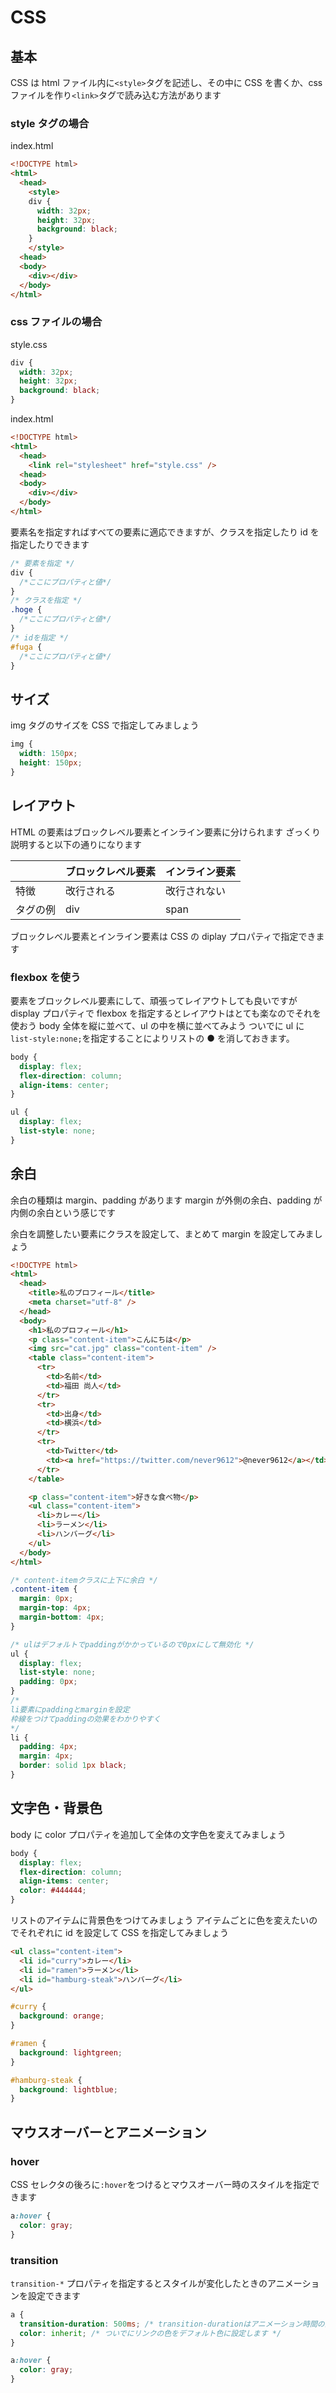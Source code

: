 # CSS

## 基本

CSS は html ファイル内に`<style>`タグを記述し、その中に CSS を書くか、css ファイルを作り`<link>`タグで読み込む方法があります

### style タグの場合

index.html

```html
<!DOCTYPE html>
<html>
  <head>
    <style>
    div {
      width: 32px;
      height: 32px;
      background: black;
    }
    </style>
  <head>
  <body>
    <div></div>
  </body>
</html>
```

### css ファイルの場合

style.css

```css
div {
  width: 32px;
  height: 32px;
  background: black;
}
```

index.html

```html
<!DOCTYPE html>
<html>
  <head>
    <link rel="stylesheet" href="style.css" />
  <head>
  <body>
    <div></div>
  </body>
</html>
```

要素名を指定すればすべての要素に適応できますが、クラスを指定したり id を指定したりできます

```css
/* 要素を指定 */
div {
  /*ここにプロパティと値*/
}
/* クラスを指定 */
.hoge {
  /*ここにプロパティと値*/
}
/* idを指定 */
#fuga {
  /*ここにプロパティと値*/
}
```

## サイズ

img タグのサイズを CSS で指定してみましょう

```css
img {
  width: 150px;
  height: 150px;
}
```

## レイアウト

HTML の要素はブロックレベル要素とインライン要素に分けられます
ざっくり説明すると以下の通りになります

|          | ブロックレベル要素 | インライン要素 |
| -------- | ------------------ | -------------- |
| 特徴     | 改行される         | 改行されない   |
| タグの例 | div                | span           |

ブロックレベル要素とインライン要素は CSS の diplay プロパティで指定できます

### flexbox を使う

要素をブロックレベル要素にして、頑張ってレイアウトしても良いですが display プロパティで flexbox を指定するとレイアウトはとても楽なのでそれを使おう
body 全体を縦に並べて、ul の中を横に並べてみよう
ついでに ul に`list-style:none;`を指定することによりリストの ● を消しておきます。

```css
body {
  display: flex;
  flex-direction: column;
  align-items: center;
}

ul {
  display: flex;
  list-style: none;
}
```

## 余白

余白の種類は margin、padding があります
margin が外側の余白、padding が内側の余白という感じです

余白を調整したい要素にクラスを設定して、まとめて margin を設定してみましょう

```html
<!DOCTYPE html>
<html>
  <head>
    <title>私のプロフィール</title>
    <meta charset="utf-8" />
  </head>
  <body>
    <h1>私のプロフィール</h1>
    <p class="content-item">こんにちは</p>
    <img src="cat.jpg" class="content-item" />
    <table class="content-item">
      <tr>
        <td>名前</td>
        <td>福田 尚人</td>
      </tr>
      <tr>
        <td>出身</td>
        <td>横浜</td>
      </tr>
      <tr>
        <td>Twitter</td>
        <td><a href="https://twitter.com/never9612">@never9612</a></td>
      </tr>
    </table>

    <p class="content-item">好きな食べ物</p>
    <ul class="content-item">
      <li>カレー</li>
      <li>ラーメン</li>
      <li>ハンバーグ</li>
    </ul>
  </body>
</html>
```

```css
/* content-itemクラスに上下に余白 */
.content-item {
  margin: 0px;
  margin-top: 4px;
  margin-bottom: 4px;
}

/* ulはデフォルトでpaddingがかかっているので0pxにして無効化 */
ul {
  display: flex;
  list-style: none;
  padding: 0px;
}
/* 
li要素にpaddingとmarginを設定
枠線をつけてpaddingの効果をわかりやすく
*/
li {
  padding: 4px;
  margin: 4px;
  border: solid 1px black;
}
```

## 文字色・背景色

body に color プロパティを追加して全体の文字色を変えてみましょう

```css
body {
  display: flex;
  flex-direction: column;
  align-items: center;
  color: #444444;
}
```

リストのアイテムに背景色をつけてみましょう
アイテムごとに色を変えたいのでそれぞれに id を設定して CSS を指定してみましょう

```html
<ul class="content-item">
  <li id="curry">カレー</li>
  <li id="ramen">ラーメン</li>
  <li id="hamburg-steak">ハンバーグ</li>
</ul>
```

```css
#curry {
  background: orange;
}

#ramen {
  background: lightgreen;
}

#hamburg-steak {
  background: lightblue;
}
```

## マウスオーバーとアニメーション

### hover

CSS セレクタの後ろに`:hover`をつけるとマウスオーバー時のスタイルを指定できます

```css
a:hover {
  color: gray;
}
```

### transition

`transition-*` プロパティを指定するとスタイルが変化したときのアニメーションを設定できます

```css
a {
  transition-duration: 500ms; /* transition-durationはアニメーション時間の設定 */
  color: inherit; /* ついでにリンクの色をデフォルト色に設定します */
}

a:hover {
  color: gray;
}
```
